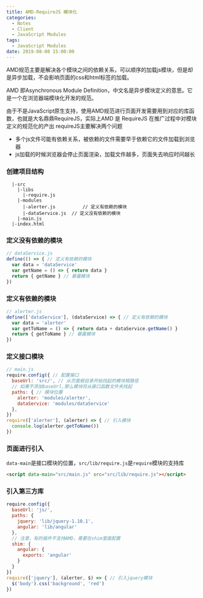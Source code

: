 ```yaml
---
title: AMD-RequireJS 模块化
categories:
  - Notes
  - Client
  - JavaScript Modules
tags:
  - JavaScript Modules
date: 2019-08-08 15:00:00
---
```


AMD规范主要是解决各个模块之间的依赖关系，可以顺序的加载js模块，但是却是异步加载，不会影响页面的css和html标签的加载。

AMD 即Asynchronous Module Definition，中文名是异步模块定义的意思。它是一个在浏览器端模块化开发的规范。

由于不是JavaScript原生支持，使用AMD规范进行页面开发需要用到对应的库函数，也就是大名鼎鼎RequireJS，实际上AMD 是 RequireJS 在推广过程中对模块定义的规范化的产出
requireJS主要解决两个问题

- 多个js文件可能有依赖关系，被依赖的文件需要早于依赖它的文件加载到浏览器
- js加载的时候浏览器会停止页面渲染，加载文件越多，页面失去响应时间越长

<!-- more -->

### 创建项目结构

~~~
  |-src
    |-libs
      |-require.js
    |-modules
      |-alerter.js 			// 定义有依赖的模块
      |-dataService.js	// 定义没有依赖的模块
    |-main.js
  |-index.html
~~~

### 定义没有依赖的模块

~~~js
// dataService.js
define(() => { // 定义有依赖的模块
  var data = 'dataService'
  var getName = () => { return data }
  return { getName } // 暴露模块
})
~~~

### 定义有依赖的模块

~~~js
// alerter.js
define(['dataService'], (dataService) => { // 定义有依赖的模块
  var data = 'alerter'
  var getToName = () => { return data + dataService.getName() }
  return { getToName } // 暴露模块
})
~~~

### 定义接口模块

~~~js
// main.js
require.config({ // 配置接口
  baseUrl: 'src/', // 从页面根目录开始找起的模块根路径
  // 如果不添加baseUrl,那么模块将从接口函数文件夹找起
  paths: { // 模块位置
    alerter: 'modules/alerter',
    dataService: 'modules/dataService'
  },
})
require(['alerter'], (alerter) => { // 引入模块
  console.log(alerter.getToName())
})
~~~

### 页面进行引入

`data-main`是接口模块的位置，`src/lib/require.js`是`require`模块的支持库

~~~html
<script data-main="src/main.js" src="src/lib/require.js"></script>
~~~

### 引入第三方库

~~~js
require.config({
  baseUrl: 'js/',
  paths: {
    jquery: 'lib/jquery-1.10.1',
    angular: 'lib/angular'
  },
  // 注意，有的插件不支持AMD，需要在shim里面配置
  shim: {
    angular: {
      exports: 'angular'
    }
  }
})
require(['jquery'], (alerter, $) => { // 引入jquery模块
  $('body').css('background', 'red')
})
~~~
